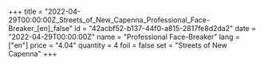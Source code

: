 +++
title = "2022-04-29T00:00:00Z_Streets_of_New_Capenna_Professional_Face-Breaker_[en]_false"
id = "42acbf52-b137-44f0-a815-2817fe8d2da2"
date = "2022-04-29T00:00:00Z"
name = "Professional Face-Breaker"
lang = ["en"]
price = "4.04"
quantity = 4
foil = false
set = "Streets of New Capenna"
+++
